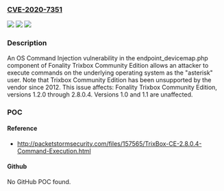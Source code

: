 ### [CVE-2020-7351](https://cve.mitre.org/cgi-bin/cvename.cgi?name=CVE-2020-7351)
![](https://img.shields.io/static/v1?label=Product&message=Trixbox%20Community%20Edition&color=blue)
![](https://img.shields.io/static/v1?label=Version&message=2.8.0.4%3C%3D%202.8.0.4%20&color=brighgreen)
![](https://img.shields.io/static/v1?label=Vulnerability&message=CWE-78%20OS%20Command%20Injection&color=brighgreen)

### Description

An OS Command Injection vulnerability in the endpoint_devicemap.php component of Fonality Trixbox Community Edition allows an attacker to execute commands on the underlying operating system as the "asterisk" user. Note that Trixbox Community Edition has been unsupported by the vendor since 2012. This issue affects: Fonality Trixbox Community Edition, versions 1.2.0 through 2.8.0.4. Versions 1.0 and 1.1 are unaffected.

### POC

#### Reference
- http://packetstormsecurity.com/files/157565/TrixBox-CE-2.8.0.4-Command-Execution.html

#### Github
No GitHub POC found.

